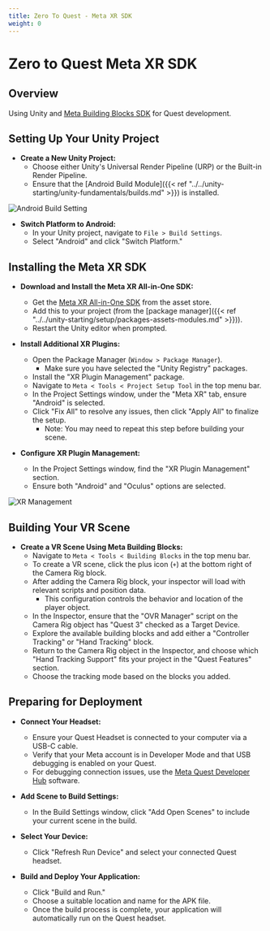 ```yaml
---
title: Zero To Quest - Meta XR SDK
weight: 0
---
```


# Zero to Quest Meta XR SDK

## Overview
Using Unity and [Meta Building Blocks SDK](https://assetstore.unity.com/packages/tools/integration/meta-xr-all-in-one-sdk-269657?srsltid=AfmBOopGcg_wSYbVGG4iWQu9dGdDVLT57kF8zgaTrSOuXcQgZE1cRQFo) for Quest development.

## Setting Up Your Unity Project
- **Create a New Unity Project:**
  - Choose either Unity's Universal Render Pipeline (URP) or the Built-in Render Pipeline.
  - Ensure that the [Android Build Module]({{< ref "../../unity-starting/unity-fundamentals/builds.md" >}}) is installed.

![Android Build Setting](/images/unity/Zero-to-quest-meta-sdk/Add-Modules.png)

- **Switch Platform to Android:**
  - In your Unity project, navigate to `File > Build Settings`.
  - Select "Android" and click "Switch Platform."

## Installing the Meta XR SDK
- **Download and Install the Meta XR All-in-One SDK:**
  - Get the [Meta XR All-in-One SDK](https://assetstore.unity.com/packages/tools/integration/meta-xr-all-in-one-sdk-269657?srsltid=AfmBOopGcg_wSYbVGG4iWQu9dGdDVLT57kF8zgaTrSOuXcQgZE1cRQFo) from the asset store.
  - Add this to your project (from the [package manager]({{< ref "../../unity-starting/setup/packages-assets-modules.md" >}})).
  - Restart the Unity editor when prompted.

- **Install Additional XR Plugins:**
  - Open the Package Manager (`Window > Package Manager`).
    - Make sure you have selected the "Unity Registry" packages.
  - Install the "XR Plugin Management" package.
  - Navigate to `Meta < Tools < Project Setup Tool` in the top menu bar.
  - In the Project Settings window, under the "Meta XR" tab, ensure "Android" is selected.
  - Click "Fix All" to resolve any issues, then click "Apply All" to finalize the setup.
	- Note: You may need to repeat this step before building your scene.

- **Configure XR Plugin Management:**
  - In the Project Settings window, find the "XR Plugin Management" section.
  - Ensure both "Android" and "Oculus" options are selected.

![XR Management](/images/unity/Zero-to-quest-meta-sdk/XR-Management.png)

## Building Your VR Scene
- **Create a VR Scene Using Meta Building Blocks:**
  - Navigate to `Meta < Tools < Building Blocks` in the top menu bar.
  - To create a VR scene, click the plus icon (`+`) at the bottom right of the Camera Rig block.
  - After adding the Camera Rig block, your inspector will load with relevant scripts and position data.
    - This configuration controls the behavior and location of the player object.
  - In the Inspector, ensure that the "OVR Manager" script on the Camera Rig object has "Quest 3" checked as a Target Device.
  - Explore the available building blocks and add either a "Controller Tracking" or "Hand Tracking" block.
  - Return to the Camera Rig object in the Inspector, and choose which "Hand Tracking Support" fits your project in the "Quest Features" section.
  - Choose the tracking mode based on the blocks you added.

## Preparing for Deployment
- **Connect Your Headset:**
  - Ensure your Quest Headset is connected to your computer via a USB-C cable.
  - Verify that your Meta account is in Developer Mode and that USB debugging is enabled on your Quest.
  - For debugging connection issues, use the [Meta Quest Developer Hub](https://developers.meta.com/horizon/documentation/unity/ts-odh-getting-started) software.

- **Add Scene to Build Settings:**
  - In the Build Settings window, click "Add Open Scenes" to include your current scene in the build.

- **Select Your Device:**
  - Click "Refresh Run Device" and select your connected Quest headset.

- **Build and Deploy Your Application:**
  - Click "Build and Run."
  - Choose a suitable location and name for the APK file.
  - Once the build process is complete, your application will automatically run on the Quest headset.


